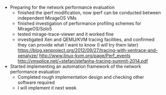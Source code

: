 - Preparing for the network performance evaluation
  - finished the iperf modification, now iperf can be conducted between independent MirageOS VMs
  - finished investigation of performance profiling schemes for MirageOS/Solo5
   - tested mirage-trace-viewer and it worked fine
   - investigated Xen and QEMU/KVM tracing facilities, and confirmed they can provide what I want to know
     (I will try them later)
     https://blog.xenproject.org/2012/09/27/tracing-with-xentrace-and-xenalyze/
     http://www.linux-kvm.org/page/Perf_events
     http://vmsplice.net/~stefan/stefanha-tracing-summit-2014.pdf
- Started implementing an automation framework of the network performance evaluation
  - Completed rough implementation design and checking other software required
  - I will implement it next week
